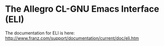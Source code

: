 The Allegro CL-GNU Emacs Interface (ELI)
========================================

The documentation for ELI is here:
<http://www.franz.com/support/documentation/current/doc/eli.htm>
